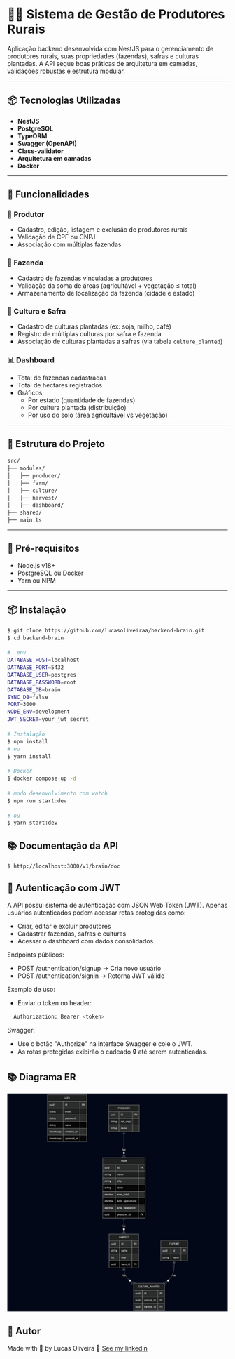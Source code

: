 # 🧑‍🌾 Sistema de Gestão de Produtores Rurais

Aplicação backend desenvolvida com NestJS para o gerenciamento de produtores rurais, suas propriedades (fazendas), safras e culturas plantadas. A API segue boas práticas de arquitetura em camadas, validações robustas e estrutura modular.

---

## 📦 Tecnologias Utilizadas

- **NestJS**
- **PostgreSQL**
- **TypeORM**
- **Swagger (OpenAPI)**
- **Class-validator**
- **Arquitetura em camadas**
- **Docker**

---

## 🚀 Funcionalidades

### 👤 Produtor
- Cadastro, edição, listagem e exclusão de produtores rurais
- Validação de CPF ou CNPJ
- Associação com múltiplas fazendas

### 🌾 Fazenda
- Cadastro de fazendas vinculadas a produtores
- Validação da soma de áreas (agricultável + vegetação ≤ total)
- Armazenamento de localização da fazenda (cidade e estado)

### 🌱 Cultura e Safra
- Cadastro de culturas plantadas (ex: soja, milho, café)
- Registro de múltiplas culturas por safra e fazenda
- Associação de culturas plantadas a safras (via tabela `culture_planted`)

### 📊 Dashboard
- Total de fazendas cadastradas
- Total de hectares registrados
- Gráficos:
  - Por estado (quantidade de fazendas)
  - Por cultura plantada (distribuição)
  - Por uso do solo (área agricultável vs vegetação)

---

## 📁 Estrutura do Projeto

```bash
src/
├── modules/
│   ├── producer/
│   ├── farm/
│   ├── culture/
│   ├── harvest/
│   ├── dashboard/
├── shared/
├── main.ts
```

---

## 🧰 Pré-requisitos

- Node.js v18+
- PostgreSQL ou Docker
- Yarn ou NPM

---

## 📦 Instalação

```bash
$ git clone https://github.com/lucasoliveiraa/backend-brain.git
$ cd backend-brain

# .env
DATABASE_HOST=localhost
DATABASE_PORT=5432
DATABASE_USER=postgres
DATABASE_PASSWORD=root
DATABASE_DB=brain
SYNC_DB=false
PORT=3000
NODE_ENV=development
JWT_SECRET=your_jwt_secret

# Instalação
$ npm install
# ou
$ yarn install

# Docker
$ docker compose up -d

# modo desenvolvimento com watch
$ npm run start:dev

# ou
$ yarn start:dev
```

## 📚 Documentação da API

```bash
$ http://localhost:3000/v1/brain/doc
```

## 🔐 Autenticação com JWT

A API possui sistema de autenticação com JSON Web Token (JWT). Apenas usuários autenticados podem acessar rotas protegidas como:
 - Criar, editar e excluir produtores
 - Cadastrar fazendas, safras e culturas
 - Acessar o dashboard com dados consolidados

Endpoints públicos:
 - POST /authentication/signup → Cria novo usuário
 - POST /authentication/signin → Retorna JWT válido

Exemplo de uso:
  - Enviar o token no header:
```bash
  Authorization: Bearer <token>
```

Swagger:
 - Use o botão "Authorize" na interface Swagger e cole o JWT.
 - As rotas protegidas exibirão o cadeado 🔒 até serem autenticadas.

## 📚 Diagrama ER

<p align="center">
  <img  alt="Diagrama ER" src="github/diagram-brain-new.png">
</p>

## 🚀 Autor

Made with 💜 by Lucas Oliveira 👋 [See my linkedin](https://www.linkedin.com/in/lucas-da-costa-oliveira-b75b30125/)
